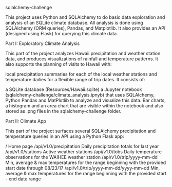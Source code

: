 sqlalchemy-challenge

This project uses Python and SQLAlchemy to do basic data exploration and analysis of an SQLite climate database. All analysis is done using SQLAlchemy (ORM queries), Pandas, and Matplotlib. It also provides an API (designed using Flask) for querying this climate data.



Part I: Exploratory Climate Analysis

This part of the project analyzes Hawaii precipitation and weather station data, and produces visualizations of rainfall and temperature patterns. It also supports the planning of visits to Hawaii with:

local precipitation summaries for each of the local weather stations and
temperature dailies for a flexible range of trip dates.
It consists of:

a SQLite database (Resources/Hawaii.sqlite)
a Jupyter notebook (sqlalchemy-challenge/climate_analysis.ipnyb) that uses SQLAlchemy, Python Pandas and MatPlotlib to analyze and visualize this data.
Bar charts, a histogram and an area chart that are visible within the notebook and also stored as .png files in the sqlalchemy-challenge folder.



Part II: Climate App

This part of the project surfaces several SQLAlchemy precipitation and temperature queries in an API using a Python Flask app:

/
Home page
/api/v1.0/precipitation
Daily precipitation totals for last year
/api/v1.0/stations
Active weather stations
/api/v1.0/tobs
Daily temperature observations for the WAIHEE weather station
/api/v1.0/trip/yyyy-mm-dd
Min, average & max temperatures for the range beginning with the provided start date through 08/23/17
/api/v1.0/trip/yyyy-mm-dd/yyyy-mm-dd
Min, average & max temperatures for the range beginning with the provided start - end date range
